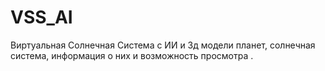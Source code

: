 # VSS_AI
Виртуальная Солнечная Система с ИИ и 3д модели планет, солнечная система, информация о них и возможность просмотра .
